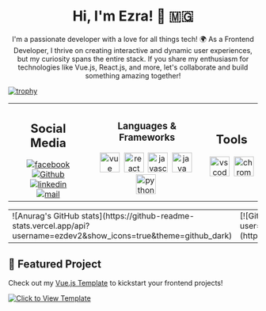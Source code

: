 <h1 align="center"> Hi, I'm Ezra! 👋 🇲🇬</h1>
<p align="center">
  I'm a passionate developer with a love for all things tech! 🌍 As a Frontend Developer, I thrive on creating interactive and dynamic user experiences, but my curiosity spans the entire stack. If you share my enthusiasm for technologies like Vue.js, React.js, and more, let's collaborate and build something amazing together!
</p>

[![trophy](https://github-profile-trophy.vercel.app/?username=ezdev2&theme=algolia)](https://github.com/ryo-ma/github-profile-trophy)

<table width="600px" align="center">
    <tr>
        <td>
            <h2 align="center">Social Media</h2>
            <div id="badges" align="center">
                <a href="https://www.facebook.com/profile.php?id=100009140898267"><img src="https://img.shields.io/badge/Facebook-blue?logo=facebook&logoColor=white&style=for-the-badge" alt="facebook"></a>
                <a href="https://github.com/ezdev2"><img src="https://img.shields.io/badge/Github-orange?logo=github&logoColor=black&style=for-the-badge" alt="Github"></a> <br>
                <a href="https://www.linkedin.com/in/ezra-fanomezantsoa-00371820b"><img src="https://img.shields.io/badge/Linkedin-blue?logo=linkedin&logoColor=white&style=for-the-badge" alt="linkedin"></a> <br>
                <a href="mailto:fansoaezra@gmail.com"><img src="https://img.shields.io/badge/E.Mail-red?logo=mail&logoColor=red&style=for-the-badge" alt="mail"></a>
            </div>
        </td>
        <td>
            <h3 align="center">Languages & Frameworks</h3>
            <div id="tecno" align="center">
                <img src="https://cdn.jsdelivr.net/gh/devicons/devicon/icons/vuejs/vuejs-original.svg" alt="vue" width="40"/>&nbsp;
                <img src="https://cdn.jsdelivr.net/gh/devicons/devicon/icons/react/react-original-wordmark.svg" alt="react" width="40"/>&nbsp;
                <img src="https://cdn.jsdelivr.net/gh/devicons/devicon/icons/javascript/javascript-original.svg" alt="javascript" width="40"/>&nbsp; 
                <img src="https://cdn.jsdelivr.net/gh/devicons/devicon/icons/java/java-original.svg" alt="java" width="40"/>&nbsp;
                <img src="https://cdn.jsdelivr.net/gh/devicons/devicon/icons/python/python-original.svg" alt="python" width="40"/>&nbsp;
            </div>
        </td>
        <td>
            <div align="center">
                <h2>Tools</h2>
                <img src="https://cdn.jsdelivr.net/gh/devicons/devicon/icons/vscode/vscode-original-wordmark.svg" alt="vs code" width="40"/>&nbsp;
                <img src="https://cdn.jsdelivr.net/gh/devicons/devicon/icons/chrome/chrome-original.svg" alt="chrome" width="40"/>&nbsp;
            </div>
        </td>
    </tr>
</table>

<table align="center">
    <tr>
        <td>
            ![Anurag's GitHub stats](https://github-readme-stats.vercel.app/api?username=ezdev2&show_icons=true&theme=github_dark)
        </td>
        <td>
            [![GitHub Streak](https://streak-stats.demolab.com?user=ezdev2&theme=github_dark_blue&card_width=497)](https://git.io/streak-stats)
        </td>
    </tr>
</table>

## 🚀 Featured Project
Check out my [Vue.js Template](https://github.com/Ezdev2/website-vue-template) to kickstart your frontend projects!

[![Click to View Template](path/to/your/screenshot.png)](https://website-vue-template.netlify.app)

